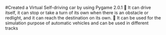 #Created a Virtual Self-driving car by using Pygame 2.0.1
 It can drive itself, it can stop or take a turn of its own when there is an obstacle or redlight, and it can reach the destination on its own.
 It can be used for the simulation purpose of automatic vehicles and can be used in different tracks
